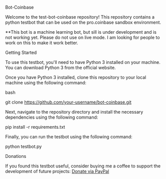 Bot-Coinbase

Welcome to the test-bot-coinbase repository! This repository contains a python testbot that can be used on the pro.coinbase sandbox environment.


**This bot is a machine learning bot, but sill is under development and is not working yet. Please do not use on live mode.
I am looking for people to work on this to make it work better.

Getting Started

To use this testbot, you'll need to have Python 3 installed on your machine. You can download Python 3 from the official website.

Once you have Python 3 installed, clone this repository to your local machine using the following command:

bash

git clone https://github.com/your-username/bot-coinbase.git

Next, navigate to the repository directory and install the necessary dependencies using the following command:

pip install -r requirements.txt

Finally, you can run the testbot using the following command:

python testbot.py

Donations

If you found this testbot useful, consider buying me a coffee to support the development of future projects: 
[Donate via PayPal](https://www.paypal.com/donate/?hosted_button_id=9PEWZCHRWUJ7Y)
